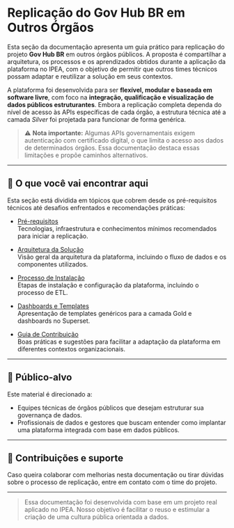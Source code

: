 # Replicação do Gov Hub BR em Outros Órgãos

Esta seção da documentação apresenta um guia prático para replicação do projeto **Gov Hub BR** em outros órgãos públicos. A proposta é compartilhar a arquitetura, os processos e os aprendizados obtidos durante a aplicação da plataforma no IPEA, com o objetivo de permitir que outros times técnicos possam adaptar e reutilizar a solução em seus contextos.

A plataforma foi desenvolvida para ser **flexível, modular e baseada em software livre**, com foco na **integração, qualificação e visualização de dados públicos estruturantes**. Embora a replicação completa dependa do nível de acesso às APIs específicas de cada órgão, a estrutura técnica até a camada *Silver* foi projetada para funcionar de forma genérica.

> ⚠️ **Nota importante:** Algumas APIs governamentais exigem autenticação com certificado digital, o que limita o acesso aos dados de determinados órgãos. Essa documentação destaca essas limitações e propõe caminhos alternativos.

---

## 🧭 O que você vai encontrar aqui

Esta seção está dividida em tópicos que cobrem desde os pré-requisitos técnicos até desafios enfrentados e recomendações práticas:

- [Pré-requisitos](../comunidade/pre-requisitos.md)  
  Tecnologias, infraestrutura e conhecimentos mínimos recomendados para iniciar a replicação.

- [Arquitetura da Solução](../documentacao/arquitetura.md)  
  Visão geral da arquitetura da plataforma, incluindo o fluxo de dados e os componentes utilizados.

- [Processo de Instalação](../documentacao/instalacao.md)  
  Etapas de instalação e configuração da plataforma, incluindo o processo de ETL.

- [Dashboards e Templates](../comunidade/dashboards-templates.md)  
  Apresentação de templates genéricos para a camada Gold e dashboards no Superset.

- [Guia de Contribuição](../comunidade/guia-contribuicao.md)  
  Boas práticas e sugestões para facilitar a adaptação da plataforma em diferentes contextos organizacionais.

---

## 🎯 Público-alvo

Este material é direcionado a:
- Equipes técnicas de órgãos públicos que desejam estruturar sua governança de dados.
- Profissionais de dados e gestores que buscam entender como implantar uma plataforma integrada com base em dados públicos.

---

## 📣 Contribuições e suporte

Caso queira colaborar com melhorias nesta documentação ou tirar dúvidas sobre o processo de replicação, entre em contato com o time do projeto.

---

> Essa documentação foi desenvolvida com base em um projeto real aplicado no IPEA. Nosso objetivo é facilitar o reuso e estimular a criação de uma cultura pública orientada a dados.
